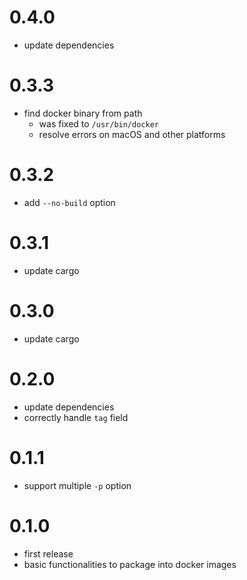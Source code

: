 # 0.4.0

* update dependencies

# 0.3.3

* find docker binary from path
  + was fixed to `/usr/bin/docker`
  + resolve errors on macOS and other platforms

# 0.3.2

* add `--no-build` option

# 0.3.1

* update cargo

# 0.3.0

* update cargo

# 0.2.0

* update dependencies
* correctly handle `tag` field

# 0.1.1

* support multiple `-p` option

# 0.1.0

* first release
* basic functionalities to package into docker images
